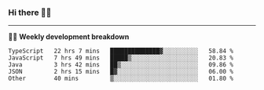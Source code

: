 ### Hi there 👋🏻

---

<!-- 📊 -->
🧑‍💻 **Weekly development breakdown**
<!--START_SECTION:waka-->
```text
TypeScript   22 hrs 7 mins   ██████████████▓░░░░░░░░░░   58.84 % 
JavaScript   7 hrs 49 mins   █████▒░░░░░░░░░░░░░░░░░░░   20.83 % 
Java         3 hrs 42 mins   ██▒░░░░░░░░░░░░░░░░░░░░░░   09.86 % 
JSON         2 hrs 15 mins   █▓░░░░░░░░░░░░░░░░░░░░░░░   06.00 % 
Other        40 mins         ▒░░░░░░░░░░░░░░░░░░░░░░░░   01.80 % 
```
<!--END_SECTION:waka-->
